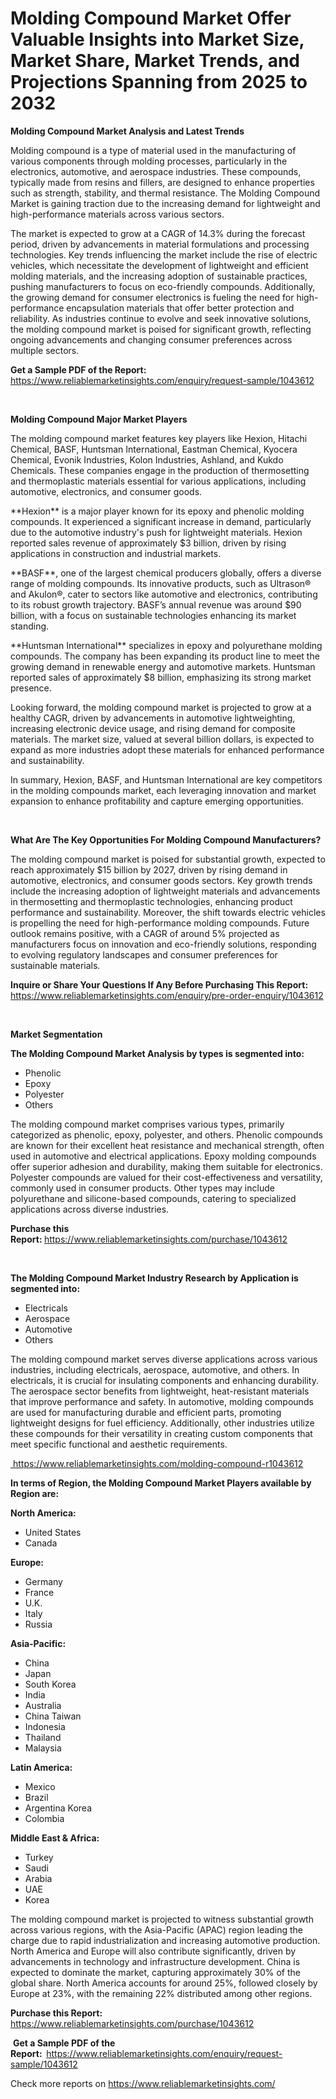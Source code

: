 <p><h1>Molding Compound Market Offer Valuable Insights into Market Size, Market Share, Market Trends, and Projections Spanning from 2025 to 2032</h1></p><p><strong>Molding Compound Market Analysis and Latest Trends</strong></p>
<p><p>Molding compound is a type of material used in the manufacturing of various components through molding processes, particularly in the electronics, automotive, and aerospace industries. These compounds, typically made from resins and fillers, are designed to enhance properties such as strength, stability, and thermal resistance. The Molding Compound Market is gaining traction due to the increasing demand for lightweight and high-performance materials across various sectors.</p><p>The market is expected to grow at a CAGR of 14.3% during the forecast period, driven by advancements in material formulations and processing technologies. Key trends influencing the market include the rise of electric vehicles, which necessitate the development of lightweight and efficient molding materials, and the increasing adoption of sustainable practices, pushing manufacturers to focus on eco-friendly compounds. Additionally, the growing demand for consumer electronics is fueling the need for high-performance encapsulation materials that offer better protection and reliability. As industries continue to evolve and seek innovative solutions, the molding compound market is poised for significant growth, reflecting ongoing advancements and changing consumer preferences across multiple sectors.</p></p>
<p><strong>Get a Sample PDF of the Report:&nbsp;</strong> <a href="https://www.reliablemarketinsights.com/enquiry/request-sample/1043612?utm_campaign=2137&utm_medium=2&utm_source=Github&utm_content=ia&utm_term=31012025&utm_id=molding-compound">https://www.reliablemarketinsights.com/enquiry/request-sample/1043612</a></p>
<p>&nbsp;</p>
<p><strong>Molding Compound Major Market Players</strong></p>
<p><p>The molding compound market features key players like Hexion, Hitachi Chemical, BASF, Huntsman International, Eastman Chemical, Kyocera Chemical, Evonik Industries, Kolon Industries, Ashland, and Kukdo Chemicals. These companies engage in the production of thermosetting and thermoplastic materials essential for various applications, including automotive, electronics, and consumer goods.</p><p>**Hexion** is a major player known for its epoxy and phenolic molding compounds. It experienced a significant increase in demand, particularly due to the automotive industry's push for lightweight materials. Hexion reported sales revenue of approximately $3 billion, driven by rising applications in construction and industrial markets.</p><p>**BASF**, one of the largest chemical producers globally, offers a diverse range of molding compounds. Its innovative products, such as Ultrason® and Akulon®, cater to sectors like automotive and electronics, contributing to its robust growth trajectory. BASF’s annual revenue was around $90 billion, with a focus on sustainable technologies enhancing its market standing.</p><p>**Huntsman International** specializes in epoxy and polyurethane molding compounds. The company has been expanding its product line to meet the growing demand in renewable energy and automotive markets. Huntsman reported sales of approximately $8 billion, emphasizing its strong market presence.</p><p>Looking forward, the molding compound market is projected to grow at a healthy CAGR, driven by advancements in automotive lightweighting, increasing electronic device usage, and rising demand for composite materials. The market size, valued at several billion dollars, is expected to expand as more industries adopt these materials for enhanced performance and sustainability. </p><p>In summary, Hexion, BASF, and Huntsman International are key competitors in the molding compounds market, each leveraging innovation and market expansion to enhance profitability and capture emerging opportunities.</p></p>
<p>&nbsp;</p>
<p><strong>What Are The Key Opportunities For Molding Compound Manufacturers?</strong></p>
<p><p>The molding compound market is poised for substantial growth, expected to reach approximately $15 billion by 2027, driven by rising demand in automotive, electronics, and consumer goods sectors. Key growth trends include the increasing adoption of lightweight materials and advancements in thermosetting and thermoplastic technologies, enhancing product performance and sustainability. Moreover, the shift towards electric vehicles is propelling the need for high-performance molding compounds. Future outlook remains positive, with a CAGR of around 5% projected as manufacturers focus on innovation and eco-friendly solutions, responding to evolving regulatory landscapes and consumer preferences for sustainable materials.</p></p>
<p><strong>Inquire or Share Your Questions If Any Before Purchasing This Report:</strong> <a href="https://www.reliablemarketinsights.com/enquiry/pre-order-enquiry/1043612?utm_campaign=2137&utm_medium=2&utm_source=Github&utm_content=ia&utm_term=31012025&utm_id=molding-compound">https://www.reliablemarketinsights.com/enquiry/pre-order-enquiry/1043612</a></p>
<p>&nbsp;</p>
<p><strong>Market Segmentation</strong></p>
<p><strong>The Molding Compound Market Analysis by types is segmented into:</strong></p>
<p><ul><li>Phenolic</li><li>Epoxy</li><li>Polyester</li><li>Others</li></ul></p>
<p><p>The molding compound market comprises various types, primarily categorized as phenolic, epoxy, polyester, and others. Phenolic compounds are known for their excellent heat resistance and mechanical strength, often used in automotive and electrical applications. Epoxy molding compounds offer superior adhesion and durability, making them suitable for electronics. Polyester compounds are valued for their cost-effectiveness and versatility, commonly used in consumer products. Other types may include polyurethane and silicone-based compounds, catering to specialized applications across diverse industries.</p></p>
<p><strong>Purchase this Report:&nbsp;</strong><a href="https://www.reliablemarketinsights.com/purchase/1043612?utm_campaign=2137&utm_medium=2&utm_source=Github&utm_content=ia&utm_term=31012025&utm_id=molding-compound">https://www.reliablemarketinsights.com/purchase/1043612</a></p>
<p>&nbsp;</p>
<p><strong>The Molding Compound Market Industry Research by Application is segmented into:</strong></p>
<p><ul><li>Electricals</li><li>Aerospace</li><li>Automotive</li><li>Others</li></ul></p>
<p><p>The molding compound market serves diverse applications across various industries, including electricals, aerospace, automotive, and others. In electricals, it is crucial for insulating components and enhancing durability. The aerospace sector benefits from lightweight, heat-resistant materials that improve performance and safety. In automotive, molding compounds are used for manufacturing durable and efficient parts, promoting lightweight designs for fuel efficiency. Additionally, other industries utilize these compounds for their versatility in creating custom components that meet specific functional and aesthetic requirements.</p></p>
<p><a href="https://www.reliablemarketinsights.com/molding-compound-r1043612?utm_campaign=2137&utm_medium=2&utm_source=Github&utm_content=ia&utm_term=31012025&utm_id=molding-compound">&nbsp;https://www.reliablemarketinsights.com/molding-compound-r1043612</a></p>
<p><strong>In terms of Region, the Molding Compound Market Players available by Region are:</strong></p>
<p>
    <p> <strong> North America: </strong>
        <ul>
            <li>United States</li>
            <li>Canada</li>
        </ul>
        </p> 
    <p> <strong> Europe: </strong>
        <ul>
            <li>Germany</li>
            <li>France</li>
            <li>U.K.</li>
            <li>Italy</li>
            <li>Russia</li>
        </ul>
        </p> 
    <p> <strong> Asia-Pacific: </strong>
        <ul>
            <li>China</li>
            <li>Japan</li>
            <li>South Korea</li>
            <li>India</li>
            <li>Australia</li>
            <li>China Taiwan</li>
            <li>Indonesia</li>
            <li>Thailand</li>
            <li>Malaysia</li>
        </ul>
        </p> 
    <p> <strong> Latin America: </strong>
        <ul>
            <li>Mexico</li>
            <li>Brazil</li>
            <li>Argentina Korea</li>
            <li>Colombia</li>
        </ul>
        </p> 
    <p> <strong> Middle East & Africa: </strong>
        <ul>
            <li>Turkey</li>
            <li>Saudi</li>
            <li>Arabia</li>
            <li>UAE</li>
            <li>Korea</li>
        </ul>
    </p>
    </p>
<p><p>The molding compound market is projected to witness substantial growth across various regions, with the Asia-Pacific (APAC) region leading the charge due to rapid industrialization and increasing automotive production. North America and Europe will also contribute significantly, driven by advancements in technology and infrastructure development. China is expected to dominate the market, capturing approximately 30% of the global share. North America accounts for around 25%, followed closely by Europe at 23%, with the remaining 22% distributed among other regions.</p></p>
<p><strong>Purchase this Report: </strong><a href="https://www.reliablemarketinsights.com/purchase/1043612?utm_campaign=2137&utm_medium=2&utm_source=Github&utm_content=ia&utm_term=31012025&utm_id=molding-compound">https://www.reliablemarketinsights.com/purchase/1043612</a></p>
<p>&nbsp;<strong>Get a Sample PDF of the Report:&nbsp;&nbsp;</strong><a href="https://www.reliablemarketinsights.com/enquiry/request-sample/1043612?utm_campaign=2137&utm_medium=2&utm_source=Github&utm_content=ia&utm_term=31012025&utm_id=molding-compound">https://www.reliablemarketinsights.com/enquiry/request-sample/1043612</a></p>
<p><strong></strong></p>
<p>Check more reports on <a href="https://www.reliablemarketinsights.com/?utm_campaign=2137&utm_medium=2&utm_source=Github&utm_content=ia&utm_term=31012025&utm_id=molding-compound">https://www.reliablemarketinsights.com/</a></p>